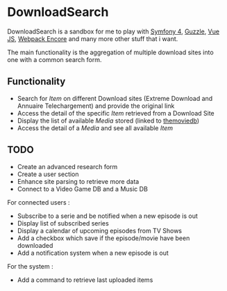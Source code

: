 # DownloadSearch

DownloadSearch is a sandbox for me to play with [Symfony 4](https://symfony.com/), [Guzzle](http://docs.guzzlephp.org/en/stable/), [Vue JS](https://vuejs.org/), [Webpack Encore](https://symfony.com/doc/current/frontend.html) and many more other stuff that i want.

The main functionality is the aggregation of multiple download sites into one with a common search form.

## Functionality
* Search for *Item* on different Download sites (Extreme Download and Annuaire Telechargement) and provide the original link
* Access the detail of the specific *Item* retrieved from a Download Site
* Display the list of available *Media* stored (linked to [themoviedb](https://www.themoviedb.org/?language=fr))
* Access the detail of a *Media* and see all available *Item*

## TODO
* Create an advanced research form
* Create a user section
* Enhance site parsing to retrieve more data
* Connect to a Video Game DB and a Music DB

For connected users : 
* Subscribe to a serie and be notified when a new episode is out
* Display list of subscribed series
* Display a calendar of upcoming episodes from TV Shows
* Add a checkbox which save if the episode/movie have been downloaded
* Add a notification system when a new episode is out

For the system :
* Add a command to retrieve last uploaded items
